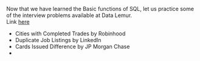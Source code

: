Now that we have learned the Basic functions of SQL, let us practice some of the interview problems available at Data Lemur. <br/> Link [here](https://datalemur.com/questions?category=SQL)

* Cities with Completed Trades by Robinhood
* Duplicate Job Listings by LinkedIn
* Cards Issued Difference by JP Morgan Chase
* 
